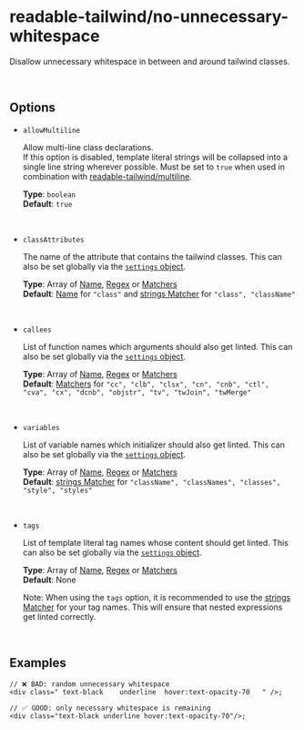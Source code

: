 # readable-tailwind/no-unnecessary-whitespace

Disallow unnecessary whitespace in between and around tailwind classes.

<br/>

## Options

- `allowMultiline`

  Allow multi-line class declarations.  
  If this option is disabled, template literal strings will be collapsed into a single line string wherever possible. Must be set to `true` when used in combination with [readable-tailwind/multiline](./multiline.md).  
  
  **Type**: `boolean`  
  **Default**: `true`

<br/>

- `classAttributes`

  The name of the attribute that contains the tailwind classes. This can also be set globally via the [`settings` object](../settings/settings.md).  

  **Type**: Array of [Name](../concepts/concepts.md#name), [Regex](../concepts/concepts.md#regular-expressions) or [Matchers](../concepts/concepts.md#matchers)  
  **Default**: [Name](../concepts/concepts.md#name) for `"class"` and [strings Matcher](../concepts/concepts.md#types-of-matchers) for `"class", "className"`

<br/>

- `callees`

  List of function names which arguments should also get linted. This can also be set globally via the [`settings` object](../settings/settings.md).  
  
  **Type**: Array of [Name](../concepts/concepts.md#name), [Regex](../concepts/concepts.md#regular-expressions) or [Matchers](../concepts/concepts.md#matchers)  
  **Default**: [Matchers](../concepts/concepts.md#types-of-matchers) for `"cc", "clb", "clsx", "cn", "cnb", "ctl", "cva", "cx", "dcnb", "objstr", "tv", "twJoin", "twMerge"`

<br/>

- `variables`

  List of variable names which initializer should also get linted. This can also be set globally via the [`settings` object](../settings/settings.md).  
  
  **Type**: Array of [Name](../concepts/concepts.md#name), [Regex](../concepts/concepts.md#regular-expressions) or [Matchers](../concepts/concepts.md#matchers)  
  **Default**:  [strings Matcher](../concepts/concepts.md#types-of-matchers) for `"className", "classNames", "classes", "style", "styles"`

<br/>

- `tags`

  List of template literal tag names whose content should get linted. This can also be set globally via the [`settings` object](../settings/settings.md).  
  
  **Type**: Array of [Name](../concepts/concepts.md#name), [Regex](../concepts/concepts.md#regular-expressions) or [Matchers](../concepts/concepts.md#matchers)  
  **Default**: None

  Note: When using the `tags` option, it is recommended to use the [strings Matcher](../concepts/concepts.md#types-of-matchers) for your tag names. This will ensure that nested expressions get linted correctly.

<br/>

## Examples

```tsx
// ❌ BAD: random unnecessary whitespace
<div class=" text-black    underline  hover:text-opacity-70   " />;
```

```tsx
// ✅ GOOD: only necessary whitespace is remaining
<div class="text-black underline hover:text-opacity-70"/>;
```
